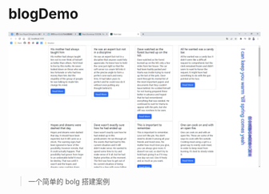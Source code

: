 # blogDemo

![image-20221010205743414](https://github.com/Non-PlayerC/blogDemo/blob/main/1.png)

> 一个简单的 bolg 搭建案例
